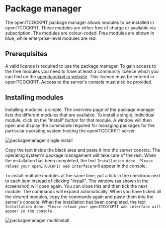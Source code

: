 # Package manager

The openITCOCKPIT package manager allows modules to be installed in openITCOCKPIT. These modules are either free of charge or available via subscription. The modules are colour-coded. Free modules are shown in blue, while enterprise-level modules are red.

## Prerequisites

A valid licence is required to use the package manager. To gain access to the free modules you need to have at least a community licence which you can find on the [openitcockpit.io website](https://openitcockpit.io/download_server/). This licence must be entered in openITCOCKPIT.
Access to the server's console must also be provided.

## Installing modules

Installing modules is simple. The overview page of the package manager lists the different modules that are available. To install a single, individual module, click on the "Install" button for that module. A window will then open and display the commands required for managing packages for the particular operating system hosting the openITCOCKPIT server.

![packagemanager single install](/images/packagemanager-installpackages.png)

Copy the text inside the black area and paste it into the server console. The operating system's package management will take care of the rest. When the installation has been completed, the text `Installation done. Please reload your openITCOCKPIT web interface` will appear in the console.

To install multiple modules at the same time, put a tick in the checkbox next to each item instead of clicking "Install". The window (as shown in the screenshot) will open again. You can close this and then tick the next module. The commands will expand automatically. When you have ticked all the desired modules, copy the commands again and paste them into the server's console. When the installation has been completed, the text `Installation done. Please reload your openITCOCKPIT web interface will appear in the console.`

![packagemanager multiinstall](/images/packagemanager-installpackagesmulti.png)
